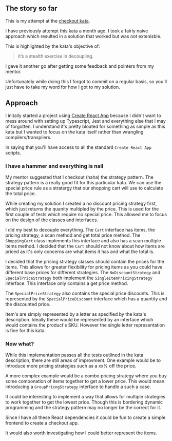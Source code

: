 ## The story so far

This is my attempt at the [checkout kata](http://codekata.com/kata/kata09-back-to-the-checkout/).

I have previously attempt this kata a month ago. I took a fairly naive approach which resulted in a solution that worked but was not extenisble.

This is highlighted by the kata's objective of:

> it’s a stealth exercise in decoupling.

I gave it another go after getting some feedback and pointers from my mentor.

Unfortunately while doing this I forgot to commit on a regular basis, so you'll just have to take my word for how I got to my solution.

## Approach

I initally started a project using [Create React App](https://github.com/facebook/create-react-app) because I didn't want to mess around with setting up Typescript, Jest and everything else that I may of forgotten. I understand it's pretty bloated for something as simple as this kata but I wanted to focus on the kata itself rather than wrangling compilers/transpilers.

In saying that you'll have access to all the standard `Create React App` scripts.

### I have a hammer and everything is nail

My mentor suggested that I checkout (haha) the strategy pattern. The strategy pattern is a really good fit for this particular kata. We can use the special price rule as a stratergy that our shopping cart will use to calculate the total price.

While creating my solution I created a no discount pricing strategy first, which just returns the quanity multipled by the price. This is used for the first couple of tests which require no special price. This allowed me to focus on the design of the classes and interfaces.

I did my best to decouple everything. The `Cart` interface has items, the pricing strategy, a scan method and get total price method. The `ShoppingCart` class implements this interface and also has a scan multiple items method. I decided that the `Cart` should not know about how items are priced as it's only concerns are what items it has and what the total is.

I decided that the pricing strategy classes should contain the prices for the items. This allows for greater flexibility for pricing items as you could have different base prices for different strategies. The `NoDiscountStrategy` and `SpecialPriceStrategy` both implement the `SingleItemPricingStrategy` interface. This interface only contains a get price method.

The `SpecialPriceStrategy` also contains the special price discounts. This is represented by the `SpecialPriceDiscount` interface which has a quantity and the discounted price.

Item's are simply represented by a letter as specified by the kata's description. Ideally these would be represented by an interface which would contains the product's SKU. However the single letter representation is fine for this kata.

### Now what?

While this implementation passes all the tests outlined in the kata description, there are still areas of improvment. One example would be to introduce more pricing strategies such as a xx% off the price.

A more complex example would be a combo pricing strategy where you buy some combonation of items together to get a lower price. This would mean introducing a `GroupPricngStrategy` interface to handle a such a case.

It could be interesting to implement a way that allows for multiple strategies to work together to get the lowest price. Though this is bordering dynamic programming and the strategy pattern may no longer be the correct for it.

Since I have all these React dependencies it could be fun to create a simple frontend to create a checkout app.

It would also worth investigating how I could better represent the items.
